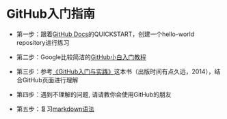 # GitHub入门指南

- 第一步：跟着[GitHub Docs](https://docs.github.com/cn/get-started/quickstart)的QUICKSTART，创建一个hello-world repository进行练习

- 第二步：Google比较简洁的[GitHub小白入门教程](https://www.codenong.com/s1190000022632919/)

  

- 第三步：参考[《GitHub入门与实践》](https://github.com/fancy88/iBook/blob/master/GitHub%E5%85%A5%E9%97%A8%E4%B8%8E%E5%AE%9E%E8%B7%B5.pdf)这本书（出版时间有点久远，2014），结合GitHub页面进行理解

- 第四步：遇到不理解的问题, 请请教你会使用GitHub的朋友

- 第五步：复习[markdown语法](https://markdown.com.cn/basic-syntax/)


